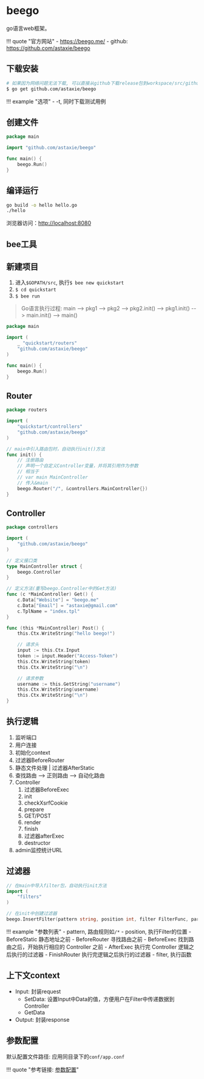 # beego

go语言web框架。

!!! quote "官方网站"
    - <https://beego.me/>
    - github: <https://github.com/astaxie/beego>

## 下载安装

```bash
# 如果因为网络问题无法下载, 可以直接从github下载release包到workspace/src/github.com/astaxie/beego目录
$ go get github.com/astaxie/beego
```

!!! example "选项"
    - -t, 同时下载测试用例

## 创建文件

```go
package main

import "github.com/astaxie/beego"

func main() {
    beego.Run()
}
```

## 编译运行

```bash
go build -o hello hello.go
./hello
```

浏览器访问：<http://localhost:8080>

## bee工具

## 新建项目

1. 进入`$GOPATH/src`, 执行`$ bee new quickstart`
1. `$ cd quickstart`
1. `$ bee run`

> Go语言执行过程: main --> pkg1 --> pkg2 --> pkg2.init() --> pkg1.init() --> main.init() --> main()

```go
package main

import (
    _ "quickstart/routers"
    "github.com/astaxie/beego"
)

func main() {
    beego.Run()
}
```


## Router

```go
package routers

import (
    "quickstart/controllers"
    "github.com/astaxie/beego"
)

// main中引入路由包时，自动执行init()方法
func init() {
    // 注册路由
    // 声明一个自定义Controller变量，并将其引用作为参数
    // 相当于
    // var main MainController
    // 传入&main
    beego.Router("/", &controllers.MainController{})
}
```


## Controller

```go
package controllers

import (
    "github.com/astaxie/beego"
)

// 定义接口类
type MainController struct {
    beego.Controller
}

// 定义方法(重写beego.Controller中的Get方法)
func (c *MainController) Get() {
    c.Data["Website"] = "beego.me"
    c.Data["Email"] = "astaxie@gmail.com"
    c.TplName = "index.tpl"
}

func (this *MainController) Post() {
    this.Ctx.WriteString("hello beego!")

    // 请求头
    input := this.Ctx.Input
    token := input.Header("Access-Token")
    this.Ctx.WriteString(token)
    this.Ctx.WriteString("\n")

    // 请求参数
    username := this.GetString("username")
    this.Ctx.WriteString(username)
    this.Ctx.WriteString("\n")
}
```


## 执行逻辑

1. 监听端口
1. 用户连接
1. 初始化context
1. 过滤器BeforeRouter
1. 静态文件处理 | 过滤器AfterStatic
1. 查找路由 --> 正则路由 --> 自动化路由
1. Controller
    1. 过滤器BeforeExec
    1. init
    1. checkXsrfCookie
    1. prepare
    1. GET/POST
    1. render
    1. finish
    1. 过滤器afterExec
    1. destructor
1. admin监控统计URL

## 过滤器

```go
// 在main中导入filter包，自动执行init方法
import (
	"filters"
)

// 在init中创建过滤器
beego.InsertFilter(pattern string, position int, filter FilterFunc, params ...bool)
```

!!! example "参数列表"
    - pattern, 路由规则如`/*`
    - position, 执行Filter的位置
        - BeforeStatic 静态地址之前
        - BeforeRouter 寻找路由之前
        - BeforeExec 找到路由之后，开始执行相应的 Controller 之前
        - AfterExec 执行完 Controller 逻辑之后执行的过滤器
        - FinishRouter 执行完逻辑之后执行的过滤器
    - filter, 执行函数

## 上下文context

- Input: 封装request
    - SetData: 设置Input中Data的值，方便用户在Filter中传递数据到Controller
    - GetData
- Output: 封装response

## 参数配置

默认配置文件路径: 应用同目录下的`conf/app.conf`

!!! quote "参考链接: [参数配置](https://beego.me/docs/mvc/controller/config.md)"
